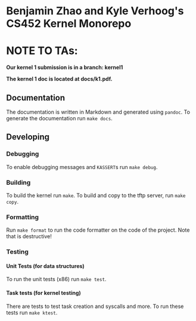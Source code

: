 # Benjamin Zhao and Kyle Verhoog's CS452 Kernel Monorepo


# NOTE TO TAs:
**Our kernel 1 submission is in a branch: kernel1**

**The kernel 1 doc is located at docs/k1.pdf.**


## Documentation 
The documentation is written in Markdown and generated using `pandoc`. To
generate the documentation run `make docs`.

## Developing 

### Debugging
To enable debugging messages and `KASSERT`s run `make debug`.

### Building 
To build the kernel run `make`. To build and copy to the tftp server, run `make
copy`.

### Formatting 
Run `make format` to run the code formatter on the code of the project. Note
that is destructive!

### Testing

#### Unit Tests (for data structures)
To run the unit tests (x86) run `make test`.

#### Task tests (for kernel testing)
There are tests to test task creation and syscalls and more. To run these tests
run `make ktest`.
